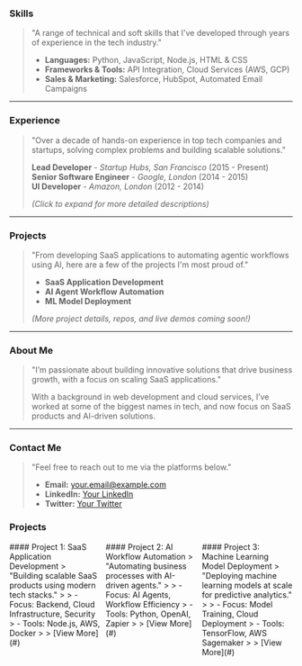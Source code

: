 ### Skills
> "A range of technical and soft skills that I've developed through years of experience in the tech industry."
>
> - **Languages:** Python, JavaScript, Node.js, HTML & CSS
> - **Frameworks & Tools:** API Integration, Cloud Services (AWS, GCP)
> - **Sales & Marketing:** Salesforce, HubSpot, Automated Email Campaigns

---

### Experience
> "Over a decade of hands-on experience in top tech companies and startups, solving complex problems and building scalable solutions."
>
> **Lead Developer** - *Startup Hubs, San Francisco* (2015 - Present)  
> **Senior Software Engineer** - *Google, London* (2014 - 2015)  
> **UI Developer** - *Amazon, London* (2012 - 2014)  
> 
> *(Click to expand for more detailed descriptions)*

---

### Projects
> "From developing SaaS applications to automating agentic workflows using AI, here are a few of the projects I'm most proud of."
>
> - **SaaS Application Development**
> - **AI Agent Workflow Automation**
> - **ML Model Deployment**  
>  
> *(More project details, repos, and live demos coming soon!)*

---

### About Me
> "I’m passionate about building innovative solutions that drive business growth, with a focus on scaling SaaS applications."
>  
> With a background in web development and cloud services, I’ve worked at some of the biggest names in tech, and now focus on SaaS products and AI-driven solutions.

---

### Contact Me
> "Feel free to reach out to me via the platforms below."
>  
> - **Email:** your.email@example.com  
> - **LinkedIn:** [Your LinkedIn](https://www.linkedin.com)  
> - **Twitter:** [Your Twitter](https://twitter.com)

### Projects

<div style="display: flex; justify-content: space-between;">

<div style="flex: 1; margin-right: 10px;">
#### Project 1: SaaS Application Development
> "Building scalable SaaS products using modern tech stacks."
>
> - Focus: Backend, Cloud Infrastructure, Security
> - Tools: Node.js, AWS, Docker
>
> [View More](#)
</div>

<div style="flex: 1; margin-right: 10px;">
#### Project 2: AI Workflow Automation
> "Automating business processes with AI-driven agents."
>
> - Focus: AI Agents, Workflow Efficiency
> - Tools: Python, OpenAI, Zapier
>
> [View More](#)
</div>

<div style="flex: 1;">
#### Project 3: Machine Learning Model Deployment
> "Deploying machine learning models at scale for predictive analytics."
>
> - Focus: Model Training, Cloud Deployment
> - Tools: TensorFlow, AWS Sagemaker
>
> [View More](#)
</div>

</div>
